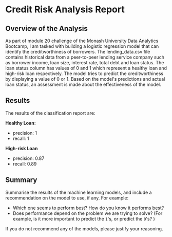 # Credit Risk Analysis Report

## Overview of the Analysis
As part of module 20 challenge of the Monash University Data Analytics Bootcamp, I am tasked with building a logistic regression model that can identify the creditworthiness of borrowers. The lending_data.csv file contains historical data from a peer-to-peer lending service company such as borrower income, loan size, interest rate, total debt and loan status. The loan status column has values of 0 and 1 which represent a healthy loan and high-risk loan respectively. The model tries to predict the creditworthiness by displaying a value of 0 or 1. Based on the model's predictions and actual loan status, an assessment is made about the effectiveness of the model. 

## Results

The results of the classification report are:

**Healthy Loan:**
- precision: 1
- recall: 1

**High-risk Loan**
- precision: 0.87
- recall: 0.89
  
## Summary

Summarise the results of the machine learning models, and include a recommendation on the model to use, if any. For example:
* Which one seems to perform best? How do you know it performs best?
* Does performance depend on the problem we are trying to solve? (For example, is it more important to predict the `1`'s, or predict the `0`'s? )

If you do not recommend any of the models, please justify your reasoning.
